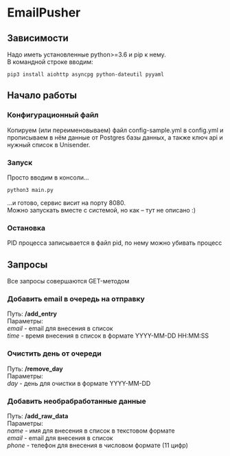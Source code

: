 # EmailPusher

## Зависимости
Надо иметь установленные python>=3.6 и pip к нему.  
В командной строке вводим:
```shell
pip3 install aiohttp asyncpg python-dateutil pyyaml
```

## Начало работы
### Конфигурационный файл
Копируем (или переименовываем) файл config-sample.yml в config.yml и прописываем в нём данные от Postgres базы данных, а также ключ api и нужный список в Unisender.
### Запуск
Просто вводим в консоли...
```shell
python3 main.py
```
...и готово, сервис висит на порту 8080.  
Можно запускать вместе с системой, но как – тут не описано :)
### Остановка
PID процесса записывается в файл pid, по нему можно убивать процесс

## Запросы
Все запросы совершаются GET-методом
### Добавить email в очередь на отправку
Путь: **/add_entry**  
Параметры:  
*email* - email для внесения в список  
*time* - время внесения в список в формате YYYY-MM-DD HH:MM:SS  
### Очистить день от очереди
Путь: **/remove_day**  
Параметры:  
*day* - день для очистки в формате YYYY-MM-DD  
### Добавить необрабработанные данные
Путь: **/add_raw_data**  
Параметры:  
*name* - имя для внесения в список в текстовом формате  
*email* - email для внесения в список  
*phone* - телефон для внесения в числовом формате (11 цифр)  